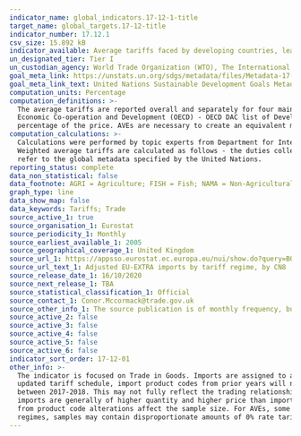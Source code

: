 ```yaml
---
indicator_name: global_indicators.17-12-1-title
target_name: global_targets.17-12-title
indicator_number: 17.12.1
csv_size: 15.892 kB
indicator_available: Average tariffs faced by developing countries, least developed countries and small island developing States
un_designated_tier: Tier I
un_custodian_agency: World Trade Organization (WTO), The International Trade Centre (ITC), United Nations Conference on Trade and Development (UNCTAD)
goal_meta_link: https://unstats.un.org/sdgs/metadata/files/Metadata-17-12-01.pdf
goal_meta_link_text: United Nations Sustainable Development Goals Metadata (PDF 215 KB)
computation_units: Percentage
computation_definitions: >-
  The average tariffs are reported overall and separately for four main product sectors - AGRI (Agriculture), FISH (Fish), NAMA (Non-Agricultural Market Access), and PAP (Processed Agricultural Products). The breakdown into country group is based on classifications by the Organisation for
  Economic Co-operation and Development (OECD) - OECD DAC list of Developing and Least Developed countries for 2020, and the Small Island Developing countries within the OECD DAC list. AVE stands for ad valorem equivalent, defined by the World Trade Organization as a tariff estimated as a
  percentage of the price. AVEs are necessary to create an equivalent means of calculating tariff related outcomes between goods with different forms of tariffs applied to them (for example, specific tariffs vs ad valorem tariffs).
computation_calculations: >-
  Calculations were performed by topic experts from Department for International Trade and are in line with the methodology outlined in the UN global metadata. Average tariffs are the simple average of AVE (ad valorem equivalent) rates for a given sector imported in the relevant year.
  Weighted average tariffs are calculated as follows - the duties collected (calculated by multiplying the imports by the AVEs) for goods within a given sector in a given year, divided by the sum of the trade value for the same goods in that sector in the same year. For more information
  refer to the global metadata specified by the United Nations.
reporting_status: complete
data_non_statistical: false
data_footnote: AGRI = Agriculture; FISH = Fish; NAMA = Non-Agricultural Market Access; PAP = Processed Agricultural Products
graph_type: line
data_show_map: false
data_keywords: Tariffs; Trade
source_active_1: true
source_organisation_1: Eurostat
source_periodicity_1: Monthly
source_earliest_available_1: 2005
source_geographical_coverage_1: United Kingdom
source_url_1: https://appsso.eurostat.ec.europa.eu/nui/show.do?query=BOOKMARK_DS-059042_QID_-C92D93E_UID_-3F171EB0&layout=PERIOD,L,X,0;DECLARANT,L,Y,0;PARTNER,L,Z,0;PRODUCT,C,Z,1;STAT_REGIME,L,Z,2;IMPORT_REGIME,L,Z,3;ELIGIBILITY,L,Z,4;INDICATORS,C,Z,5;&zSelection=DS-059042STAT_REGIME,1;DS-059042PARTNER,EU_EXTRA;DS-059042IMPORT_REGIME,U10;DS-059042INDICATORS,VALUE_IN_EUROS;DS-059042PRODUCT,TOTAL;DS-059042ELIGIBILITY,E1;&rankName1=PARTNER_1_2_-1_2&rankName2=INDICATORS_1_2_-1_2&rankName3=PRODUCT_1_2_-1_2&rankName4=STAT-REGIME_1_2_0_1&rankName5=ELIGIBILITY_1_2_0_1&rankName6=IMPORT-REGIME_1_2_0_0&rankName7=PERIOD_1_0_0_0&rankName8=DECLARANT_1_2_0_1&sortC=ASC_-1_FIRST&rStp=&cStp=&rDCh=&cDCh=&rDM=true&cDM=true&footnes=false&empty=true&wai=false&time_mode=NONE&time_most_recent=false&lang=EN&cfo=%23%23%23%2C%23%23%23.%23%23%23&cxt_bm=1&lang=en
source_url_text_1: Adjusted EU-EXTRA imports by tariff regime, by CN8
source_release_date_1: 16/10/2020
source_next_release_1: TBA
source_statistical_classification_1: Official
source_contact_1: Conor.Mccormack@trade.gov.uk
source_other_info_1: The source publication is of monthly frequency, but the calculations for this indicator are done on annual basis
source_active_2: false
source_active_3: false
source_active_4: false
source_active_5: false
source_active_6: false
indicator_sort_order: 17-12-01
other_info: >-
  The indicator is focused on Trade in Goods. Imports are assigned to a product sector based on their 6 digit code, rather than the 8 digit code provided on the database. This is because at 8 digit level codes are frequently altered. Therefore, when mapping sectors using the most recently
  updated tariff schedule, import product codes from prior years will not be captured in instances where they have been updated. To overcome this, sectors are assigned to one 6 digit code only. Other caveats to consider - AVEs are calculated on the basis of trade between the UK and the EU
  between 2017-2018. This may not fully reflect the trading relationship between the UK and Developing nations, Least Developed nations and Small Island Developing Nations. To this end, the use of EU imports (as opposed to Rest of the World) could yield AVE inflationary effects, as EU
  imports are generally of higher quantity and higher price than imports from Rest of World. Where no trade has been recorded in 2017-18 between the UK-EU no AVE estimates have been derived for these goods in the sample. Additionally, missing values for both AVE rates and sectors arising
  from product code alterations affect the sample size. For AVEs, some of these missing values are overcome by 0% allocation where imports belong to regimes U10 (MFN Zero), U20 (GSP Zero) or U30 (Preference Zero). However, since such replacements cannot be made for non-zero tariff rate
  regimes, samples may contain disproportionate amounts of 0% rate tariffs, in turn, potentially yielding underestimating effects on average tariffs calculations. Data follows the UN specification for this indicator. This indicator has been identified in collaboration with topic experts.
---
```

